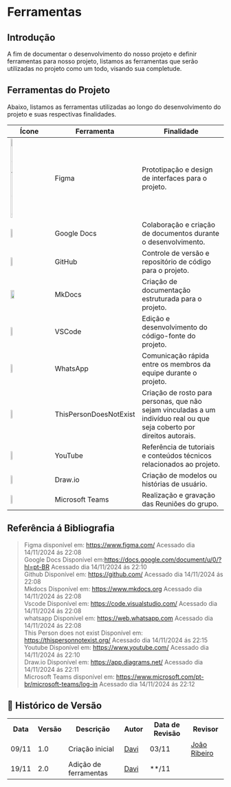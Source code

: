 # Ferramentas

## Introdução

A fim de documentar o desenvolvimento do nosso projeto e definir ferramentas para nosso projeto, listamos as ferramentas que serão utilizadas no projeto como um todo, visando sua completude. 

## Ferramentas do Projeto

Abaixo, listamos as ferramentas utilizadas ao longo do desenvolvimento do projeto e suas respectivas finalidades.

<div align= "center">
    <table>
        <thead>
            <tr>
                <th>Ícone</th>
                <th>Ferramenta</th>
                <th>Finalidade</th>
            </tr>
        </thead>
        <tbody>
            <tr>
                <td> <img  alt="img_Figma" src="../../assets/images/figma.png" style="width: 8%; height: auto; object-fit: cover;"></td>
                <td>Figma</td>
                <td>Prototipação e design de interfaces para o projeto.</td>
            </tr>
            <tr>
                <td><img src="../../assets/images/gdocs.png"  style="width: 10%; height: auto; object-fit: cover;"></td>
                <td>Google Docs</td>
                <td>Colaboração e criação de documentos durante o desenvolvimento.</td>
            </tr>
            <tr>
                <td><img src="../../assets/images/github.png"  style="width: 10%; height: auto; object-fit: cover;"></td>
                <td>GitHub</td>
                <td>Controle de versão e repositório de código para o projeto.</td>
            </tr>
            <tr>
                <td><img src="../../assets/images/mkdocs.png" style="width: 30%; height: auto; object-fit: cover;"></td>
                <td>MkDocs</td>
                <td>Criação de documentação estruturada para o projeto.</td>
            </tr>
            <tr>
                <td><img src="../../assets/images/vscode.png" style="width: 10%; height: auto; object-fit: cover;"></td>
                <td>VSCode</td>
                <td>Edição e desenvolvimento do código-fonte do projeto.</td>
            </tr>
            <tr>
                <td><img src="../../assets/images/whatsapp.png"  style="width: 10%; height: auto; object-fit: cover;"></td>
                <td>WhatsApp</td>
                <td>Comunicação rápida entre os membros da equipe durante o projeto.</td>
            </tr>
            <tr>
                <td><img src="../../assets/images/IA.jpeg"  style="width: 10%; height: auto; object-fit: cover;"></td>
                <td>ThisPersonDoesNotExist</td>
                <td>Criação de rosto para personas, que não sejam vinculadas a um indivíduo real ou que seja coberto por direitos autorais.</td>
            </tr>
            <tr>
                <td><img src="../../assets/images/youtube.png"  style="width: 10%; height: auto; object-fit: cover;"></td>
                <td>YouTube</td>
                <td>Referência de tutoriais e conteúdos técnicos relacionados ao projeto.</td>
            </tr>
            <tr>
                <td><img src="../../assets/images/draw.png"  style="width: 10%; height: auto; object-fit: cover;"></td>
                <td>Draw.io</td>
                <td>Criação de modelos ou histórias de usuário.</td>
            </tr>
            <tr>
                <td><img src="../../assets/images/teams.jpeg"  style="width: 10%; height: auto; object-fit: cover;"></td>
                <td>Microsoft Teams</td>
                <td>Realização e gravação das Reuniões do grupo.</td>
            </tr>
        </tbody>
    </table>
    
</div>

## Referência á Bibliografia
> Figma disponível em: https://www.figma.com/  Acessado dia 14/11/2024 ás 22:08<br> 
> Google Docs Disponível em:https://docs.google.com/document/u/0/?hl=pt-BR Acessado dia 14/11/2024 ás 22:10<br> 
> Github Disponível em:  https://github.com/ Acessado dia 14/11/2024 ás 22:08 <br> 
> Mkdocs Disponível em: https://www.mkdocs.org Acessado dia 14/11/2024 ás 22:08 <br> 
> Vscode Disponível em: https://code.visualstudio.com/ Acessado dia 14/11/2024 ás 22:08 <br> 
> whatsapp Disponível em: https://web.whatsapp.com Acessado dia 14/11/2024 ás 22:08 <br> 
> This Person does not exist Disponível em: https://thispersonnotexist.org/ Acessado dia 14/11/2024 ás 22:15 <br>
> Youtube Disponível em: https://www.youtube.com/ Acessado dia 14/11/2024 ás 22:10 <br>
> Draw.io Disponível em: https://app.diagrams.net/ Acessado dia 14/11/2024 ás 22:11 <br>
> Microsoft Teams disponível em: https://www.microsoft.com/pt-br/microsoft-teams/log-in Acessado dia 14/11/2024 ás 22:12 <br>




## :round_pushpin: Histórico de Versão 
<div align="center">
    <table style="margin: auto;">
        <tr>
            <th>Data</th>
            <th>Versão</th>
            <th>Descrição</th>
            <th>Autor</th>
            <th>Data de Revisão</th>
            <th>Revisor</th>
        </tr>
        <tr>
            <td>09/11</td>
            <td>1.0</td>
            <td>Criação inicial</td>
            <td><a href="https://github.com/Jagaima">Davi</a></td>
            <td>03/11</td>
            <td><a href="https://github.com/Joa0V">João Ribeiro</a></td>
         </tr>    
        <tr>
            <td>19/11</td>
            <td>2.0</td>
            <td>Adição de ferramentas</td>
            <td><a href="https://github.com/Jagaima">Davi</a></td>
            <td>**/11</td>
            <td><a href="https://github.com/"></a></td>
         </tr>    
        </table>
    </div>
